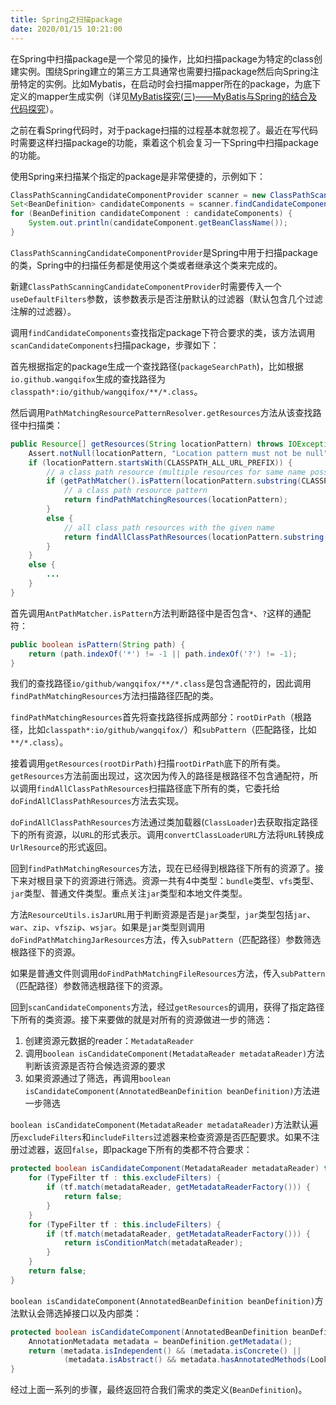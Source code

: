 ```yaml
---
title: Spring之扫描package
date: 2020/01/15 10:21:00
---
```


在Spring中扫描package是一个常见的操作，比如扫描package为特定的class创建实例。围绕Spring建立的第三方工具通常也需要扫描package然后向Spring注册特定的实例。比如Mybatis，在启动时会扫描mapper所在的package，为底下定义的mapper生成实例（详见[MyBatis探究(三)——MyBatis与Spring的结合及代码探究][1]）。

<!-- more -->

之前在看Spring代码时，对于package扫描的过程基本就忽视了。最近在写代码时需要这样扫描package的功能，乘着这个机会复习一下Spring中扫描package的功能。

使用Spring来扫描某个指定的package是非常便捷的，示例如下：

```java
ClassPathScanningCandidateComponentProvider scanner = new ClassPathScanningCandidateComponentProvider(false);'
Set<BeanDefinition> candidateComponents = scanner.findCandidateComponents("io.github.wangqifox");
for (BeanDefinition candidateComponent : candidateComponents) {
    System.out.println(candidateComponent.getBeanClassName());
}
```

`ClassPathScanningCandidateComponentProvider`是Spring中用于扫描package的类，Spring中的扫描任务都是使用这个类或者继承这个类来完成的。

新建`ClassPathScanningCandidateComponentProvider`时需要传入一个`useDefaultFilters`参数，该参数表示是否注册默认的过滤器（默认包含几个过滤注解的过滤器）。

调用`findCandidateComponents`查找指定package下符合要求的类，该方法调用`scanCandidateComponents`扫描package，步骤如下：

首先根据指定的package生成一个查找路径(`packageSearchPath`)，比如根据`io.github.wangqifox`生成的查找路径为`classpath*:io/github/wangqifox/**/*.class`。

然后调用`PathMatchingResourcePatternResolver.getResources`方法从该查找路径中扫描类：

```java
public Resource[] getResources(String locationPattern) throws IOException {
    Assert.notNull(locationPattern, "Location pattern must not be null");
    if (locationPattern.startsWith(CLASSPATH_ALL_URL_PREFIX)) {
        // a class path resource (multiple resources for same name possible)
        if (getPathMatcher().isPattern(locationPattern.substring(CLASSPATH_ALL_URL_PREFIX.length()))) {
            // a class path resource pattern
            return findPathMatchingResources(locationPattern);
        }
        else {
            // all class path resources with the given name
            return findAllClassPathResources(locationPattern.substring(CLASSPATH_ALL_URL_PREFIX.length()));
        }
    }
    else {
        ...
    }
}
```

首先调用`AntPathMatcher.isPattern`方法判断路径中是否包含`*`、`?`这样的通配符：

```java
public boolean isPattern(String path) {
    return (path.indexOf('*') != -1 || path.indexOf('?') != -1);
}
```

我们的查找路径`io/github/wangqifox/**/*.class`是包含通配符的，因此调用`findPathMatchingResources`方法扫描路径匹配的类。

`findPathMatchingResources`首先将查找路径拆成两部分：`rootDirPath`（根路径，比如`classpath*:io/github/wangqifox/`）和`subPattern`（匹配路径，比如`**/*.class`）。

接着调用`getResources(rootDirPath)`扫描`rootDirPath`底下的所有类。`getResources`方法前面出现过，这次因为传入的路径是根路径不包含通配符，所以调用`findAllClassPathResources`扫描路径底下所有的类，它委托给`doFindAllClassPathResources`方法去实现。

`doFindAllClassPathResources`方法通过类加载器(`ClassLoader`)去获取指定路径下的所有资源，以`URL`的形式表示。调用`convertClassLoaderURL`方法将`URL`转换成`UrlResource`的形式返回。

回到`findPathMatchingResources`方法，现在已经得到根路径下所有的资源了。接下来对根目录下的资源进行筛选。资源一共有4中类型：`bundle`类型、`vfs`类型、`jar`类型、普通文件类型。重点关注`jar`类型和本地文件类型。

方法`ResourceUtils.isJarURL`用于判断资源是否是`jar`类型，`jar`类型包括`jar`、`war`、`zip`、`vfszip`、`wsjar`。如果是`jar`类型则调用`doFindPathMatchingJarResources`方法，传入`subPattern`（匹配路径）参数筛选根路径下的资源。

如果是普通文件则调用`doFindPathMatchingFileResources`方法，传入`subPattern`（匹配路径）参数筛选根路径下的资源。

回到`scanCandidateComponents`方法，经过`getResources`的调用，获得了指定路径下所有的类资源。接下来要做的就是对所有的资源做进一步的筛选：

1. 创建资源元数据的reader：`MetadataReader`
2. 调用`boolean isCandidateComponent(MetadataReader metadataReader)`方法判断该资源是否符合候选资源的要求
3. 如果资源通过了筛选，再调用`boolean isCandidateComponent(AnnotatedBeanDefinition beanDefinition)`方法进一步筛选

`boolean isCandidateComponent(MetadataReader metadataReader)`方法默认遍历`excludeFilters`和`includeFilters`过滤器来检查资源是否匹配要求。如果不注册过滤器，返回`false`，即package下所有的类都不符合要求：

```java
protected boolean isCandidateComponent(MetadataReader metadataReader) throws IOException {
    for (TypeFilter tf : this.excludeFilters) {
        if (tf.match(metadataReader, getMetadataReaderFactory())) {
            return false;
        }
    }
    for (TypeFilter tf : this.includeFilters) {
        if (tf.match(metadataReader, getMetadataReaderFactory())) {
            return isConditionMatch(metadataReader);
        }
    }
    return false;
}
```

`boolean isCandidateComponent(AnnotatedBeanDefinition beanDefinition)`方法默认会筛选掉接口以及内部类：

```java
protected boolean isCandidateComponent(AnnotatedBeanDefinition beanDefinition) {
    AnnotationMetadata metadata = beanDefinition.getMetadata();
    return (metadata.isIndependent() && (metadata.isConcrete() ||
            (metadata.isAbstract() && metadata.hasAnnotatedMethods(Lookup.class.getName()))));
}
```

经过上面一系列的步骤，最终返回符合我们需求的类定义(`BeanDefinition`)。


































[1]: /articles/mybatis/MyBatis探究(三)——MyBatis与Spring的结合及代码探究.html